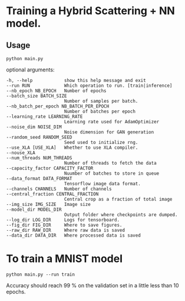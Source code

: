 # Training a Hybrid Scattering + NN model.

## Usage

`python main.py`


optional arguments:

    -h, --help            show this help message and exit
    --run RUN             Which operation to run. [train|inference]
    --nb_epoch NB_EPOCH   Number of epochs
    --batch_size BATCH_SIZE
                          Number of samples per batch.
    --nb_batch_per_epoch NB_BATCH_PER_EPOCH
                          Number of batches per epoch
    --learning_rate LEARNING_RATE
                          Learning rate used for AdamOptimizer
    --noise_dim NOISE_DIM
                          Noise dimension for GAN generation
    --random_seed RANDOM_SEED
                          Seed used to initialize rng.
    --use_XLA [USE_XLA]   Whether to use XLA compiler.
    --nouse_XLA
    --num_threads NUM_THREADS
                          Number of threads to fetch the data
    --capacity_factor CAPACITY_FACTOR
                          Nuumber of batches to store in queue
    --data_format DATA_FORMAT
                          Tensorflow image data format.
    --channels CHANNELS   Number of channels
    --central_fraction CENTRAL_FRACTION
                          Central crop as a fraction of total image
    --img_size IMG_SIZE   Image size
    --model_dir MODEL_DIR
                          Output folder where checkpoints are dumped.
    --log_dir LOG_DIR     Logs for tensorboard.
    --fig_dir FIG_DIR     Where to save figures.
    --raw_dir RAW_DIR     Where raw data is saved
    --data_dir DATA_DIR   Where processed data is saved


# To train a MNIST model

    python main.py --run train

Accuracy should reach 99 % on the validation set in  a little less than 10 epochs.